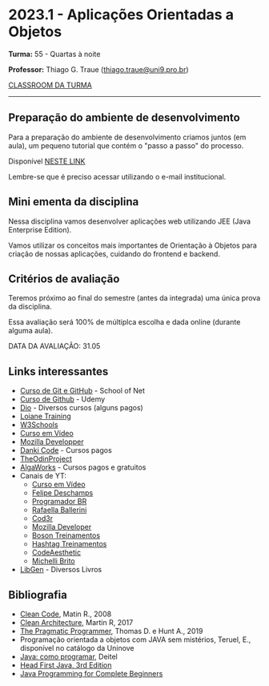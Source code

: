 # 2023.1 - Aplicações Orientadas a Objetos

**Turma:** 55 - Quartas à noite

**Professor:** Thiago G. Traue (thiago.traue@uni9.pro.br)

[CLASSROOM DA TURMA](https://classroom.google.com/c/NTYyOTcyNzg2MjM4?cjc=hwecic3)

***

## Preparação do ambiente de desenvolvimento

Para a preparação do ambiente de desenvolvimento criamos juntos (em aula), um pequeno tutorial que contém o "passo a passo" do processo.

Disponível [NESTE LINK](https://docs.google.com/document/d/1_qTzcL4jXfBozhs7KWUMv9pL0cxy9aJ1HokReHpGG_E/edit?usp=sharing)

Lembre-se que é preciso acessar utilizando o e-mail institucional.

## Mini ementa da disciplina

Nessa disciplina vamos desenvolver aplicações web utilizando JEE (Java Enterprise Edition).

Vamos utilizar os conceitos mais importantes de Orientação à Objetos para criação de nossas aplicações, cuidando do frontend e backend.

## Critérios de avaliação

Teremos próximo ao final do semestre (antes da integrada) uma única prova da disciplina.

Essa avaliação será 100% de múltiplca escolha e dada online (durante alguma aula).

DATA DA AVALIAÇÃO: 31.05

## Links interessantes

- [Curso de Git e GitHub](https://www.schoolofnet.com/curso/git/controle-de-versao/git-e-github/) - School of Net
- [Curso de Github](https://www.udemy.com/course/git-e-github-para-iniciantes/) - Udemy
- [Dio](https://www.dio.me) - Diversos cursos (alguns pagos)
- [Loiane Training](https://loiane.training/)
- [W3Schools](https://www.w3schools.com/)
- [Curso em Vídeo](https://www.cursoemvideo.com/)
- [Mozilla Developper](https://developer.mozilla.org/en-US/)
- [Danki Code](https://cursos.dankicode.com/) - Cursos pagos
- [TheOdinProject](https://www.theodinproject.com/)
- [AlgaWorks](https://www.algaworks.com/) - Cursos pagos e gratuitos
- Canais de YT:
  - [Curso em Vídeo](https://www.youtube.com/@CursoemVideo)
  - [Felipe Deschamps](https://www.youtube.com/@FilipeDeschamps)
  - [Programador BR](https://www.youtube.com/@Programadorbr)
  - [Rafaella Ballerini](https://www.youtube.com/@rafaellaballerini)
  - [Cod3r](https://www.youtube.com/@cod3r)
  - [Mozilla Developer](https://www.youtube.com/@MozillaDeveloper)
  - [Boson Treinamentos](https://www.youtube.com/user/bosontreinamentos)
  - [Hashtag Treinamentos](https://www.youtube.com/@HashtagTreinamentos)
  - [CodeAesthetic](https://www.youtube.com/@CodeAesthetic)
  - [Michelli Brito](https://www.youtube.com/@MichelliBrito)
- [LibGen](https://libgen.rs/) - Diversos Livros

## Bibliografia

- [Clean Code](https://learning.oreilly.com/library/view/clean-code-a/9780136083238/), Matin R., 2008
- [Clean Architecture](https://learning.oreilly.com/library/view/clean-architecture-a/9780134494272/), Martin R, 2017
- [The Pragmatic Programmer](https://learning.oreilly.com/library/view/the-pragmatic-programmer/9780135956977/), Thomas D. e Hunt A., 2019
- Programação orientada a objetos com JAVA sem mistérios, Teruel, E., disponível no catálogo da Uninove
- [Java: como programar](https://plataforma.bvirtual.com.br/Acervo/Publicacao/39590), Deitel
- [Head First Java, 3rd Edition](https://learning.oreilly.com/library/view/head-first-java/9781492091646/)
- [Java Programming for Complete Beginners](https://learning.oreilly.com/videos/java-programming-for/9781838556976/)
